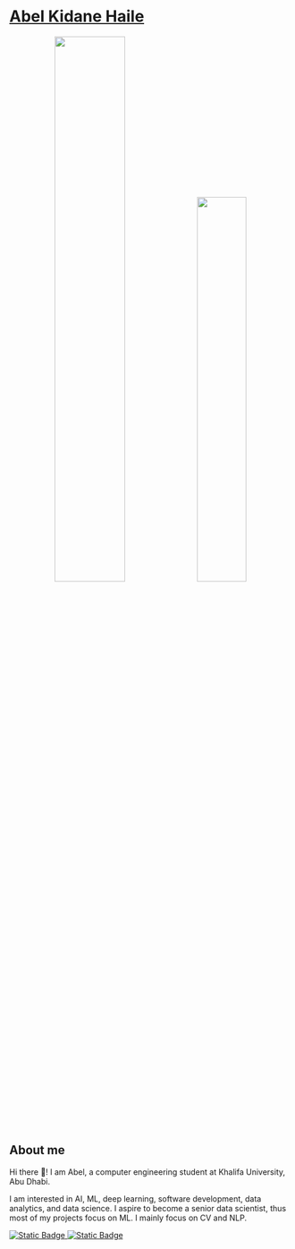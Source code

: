 # [Abel Kidane Haile](https://github.com/AbelKidaneHaile)

<p align="center">
  <img width="50%"  src="https://github-readme-stats.vercel.app/api?username=AbelKidaneHaile&count_private=true&show_icons=true&include_all_commits=false&hide_border=true&hide_title=true" />
  <img width="42%"  src="https://github-readme-streak-stats.herokuapp.com/?user=AbelKidaneHaile&hide_border=true" />
 
</p>




## About me
Hi there 👋! I am Abel, a computer engineering student at Khalifa University, Abu Dhabi. 

I am interested in AI, ML, deep learning, software development, data analytics, and data science. I aspire to become a senior data scientist, thus most of my projects focus on ML. I mainly focus on CV and NLP.
<div>
  <a href="https://www.linkedin.com/in/abel-kidane-02793b221/" ><img alt="Static Badge" src="https://img.shields.io/badge/LinkedIn-Abel%20Kidane%20Haile-blue?logo=linkedin"> 
  <a href="https://github.com/AbelKidaneHaile" ><img alt="Static Badge" src="https://img.shields.io/badge/GitHub-AbelKidaneHaile-green?logo=github">
</div>
